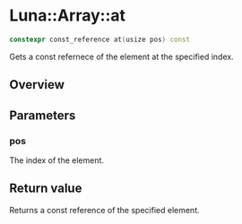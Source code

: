 # Luna::Array::at

```c++
constexpr const_reference at(usize pos) const
```

Gets a const refernece of the element at the specified index. 

## Overview


## Parameters
### pos
The index of the element. 

## Return value
Returns a const reference of the specified element. 

